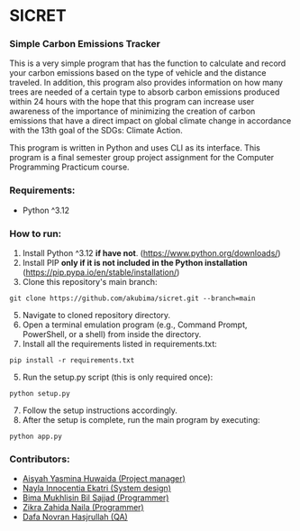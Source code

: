 # SICRET
### Simple Carbon Emissions Tracker
This is a very simple program that has the function to calculate and record your carbon emissions based on the type of vehicle and the distance traveled. In addition, this program also provides information on how many trees are needed of a certain type to absorb carbon emissions produced within 24 hours with the hope that this program can increase user awareness of the importance of minimizing the creation of carbon emissions that have a direct impact on global climate change in accordance with the 13th goal of the SDGs: Climate Action.

This program is written in Python and uses CLI as its interface. This program is a final semester group project assignment for the Computer Programming Practicum course.

### Requirements:
- Python ^3.12

### How to run:
1. Install Python ^3.12 **if have not**. (https://www.python.org/downloads/)
2. Install PIP **only if it is not included in the Python installation** (https://pip.pypa.io/en/stable/installation/)
3. Clone this repository's main branch:
```
git clone https://github.com/akubima/sicret.git --branch=main
```
5. Navigate to cloned repository directory.
6. Open a terminal emulation program (e.g., Command Prompt, PowerShell, or a shell) from inside the directory.
7. Install all the requirements listed in requirements.txt:
```
pip install -r requirements.txt
```
5. Run the setup.py script (this is only required once):
```
python setup.py
```
7. Follow the setup instructions accordingly.
8. After the setup is complete, run the main program by executing:
```
python app.py
```

### Contributors:
- [Aisyah Yasmina Huwaida (Project manager)](https://github.com/yamsiiin)
- [Nayla Innocentia Ekatri (System design)](https://github.com/naeinno)
- [Bima Mukhlisin Bil Sajjad (Programmer)](https://github.com/akubima)
- [Zikra Zahida Naila (Programmer)](https://github.com/zikra-naila)
- [Dafa Novran Hasjrullah (QA)](https://github.com/Dafanh33)